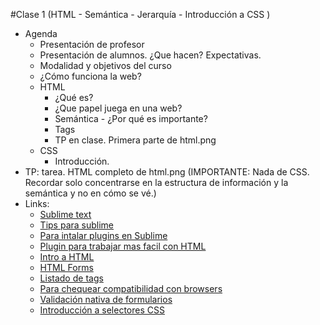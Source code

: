 #Clase 1 (HTML - Semántica - Jerarquía - Introducción a CSS )

- Agenda
	- Presentación de profesor
	- Presentación de alumnos. ¿Que hacen? Expectativas.
	- Modalidad y objetivos del curso
	- ¿Cómo funciona la web?
	- HTML
		- ¿Qué es?
		- ¿Que papel juega en una web?
		- Semántica - ¿Por qué es importante?
		- Tags
		- TP en clase. Primera parte de html.png
	- CSS
		- Introducción.	
- TP: tarea. HTML completo de html.png (IMPORTANTE: Nada de CSS. Recordar solo concentrarse en la estructura de información y la semántica y no en cómo se vé.)
- Links: 
	- [Sublime text](http://www.sublimetext.com/)
	- [Tips para sublime](http://code.tutsplus.com/tutorials/sublime-text-2-tips-and-tricks-updated--net-21519)
	- [Para intalar plugins en Sublime](https://packagecontrol.io/installation)
	- [Plugin para trabajar mas facil con HTML](https://packagecontrol.io/packages/Emmet)
	- [Intro a HTML](https://developer.mozilla.org/en-US/docs/Web/Guide/HTML/Introduction) 
	- [HTML Forms](https://developer.mozilla.org/es/docs/Web/Guide/HTML/Forms)
	- [Listado de tags](https://developer.mozilla.org/en-US/docs/Web/HTML/Element)
	- [Para chequear compatibilidad con browsers](http://caniuse.com/)
	- [Validación nativa de formularios](https://developer.mozilla.org/en-US/docs/Web/Guide/HTML/Forms/Data_form_validation)
	- [Introducción a selectores CSS](https://css-tricks.com/how-css-selectors-work/)
